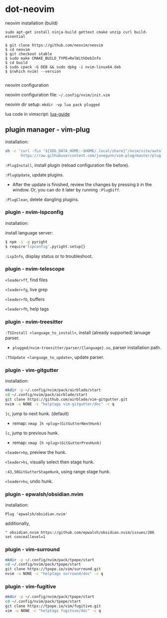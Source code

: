 # dot-neovim

neovim installation (build)

```
sudo apt-get install ninja-build gettext cmake unzip curl build-essential
```

```
$ git clone https://github.com/neovim/neovim
$ cd neovim
$ git checkout stable
$ sudo make CMAKE_BUILD_TYPE=RelWithDebInfo
$ cd build
$ sudo cpack -G DEB && sudo dpkg -i nvim-linux64.deb
$ $(which nvim) --version


```

neovim configuration

neovim configuration file: `~/.config/nvim/init.vim`

neovim dir setup: `mkdir -vp lua pack plugged`

lua code in vimscript: [lua-guide](https://neovim.io/doc/user/lua-guide.html)

## plugin manager - vim-plug

installation:

```sh
sh -c 'curl -fLo "${XDG_DATA_HOME:-$HOME/.local/share}"/nvim/site/autoload/plug.vim --create-dirs \
       https://raw.githubusercontent.com/junegunn/vim-plug/master/plug.vim'
```

`:PlugInstall`, install plugin (reload configuration file before).

`:PlugUpdate`, update plugins. 

* After the update is finished, review the changes by pressing `D` in the window. Or, you can do it later by running `:PlugDiff`.

`:PlugClean`, delete dangling plugins.


### plugin - nvim-lspconfig

installation:

install language server:

```sh
$ npm -i -g pyright
$ require'lspconfig'.pyright.setup{}
```

`:LspInfo`, display status or to troubleshoot.


### plugin - nvim-telescope

`<leader>ff`, find files

`<leader>fg`, live grep

`<leader>fb`, buffers

`<leader>fh`, help tags




### plugin - nvim-treesitter

`:TSInstall <language_to_install>`, install (already supported) lanuage parser.

* `plugged/nvim-treesitter/parser/{language}.so`, parser installation path.

`:TSUpdate <language_to_update>`, update parser.


### plugin - vim-gitgutter

installation:

```sh
mkdir -p ~/.config/nvim/pack/airblade/start
cd ~/.config/nvim/pack/airblade/start
git clone https://github.com/airblade/vim-gitgutter.git
nvim -u NONE -c "helptags vim-gitgutter/doc" -c q
```

`]c`, jump to next hunk. (default)

* remap: `nmap ]h <plug>(GitGutterNextHunk)`

`[c`, jump to previous hunk.

* remap: `nmap [h <plug>(GitGutterPrevHunk)`

`<leader>hp`, preview the hunk.

`<leader>hs`, visually select then stage hunk.

`:43,50GitGutterStageHunk`, using range stage hunk.

`<leader>hu`, undo hunk.


### plugin - epwalsh/obsidian.nvim

installation:

```
Plug 'epwalsh/obsidian.nvim'
```

additionally,

```
" obsidian.nvim https://github.com/epwalsh/obsidian.nvim/issues/286
set conceallevel=1
```

### plugin - vim-surround

```sh
mkdir -p ~/.config/nvim/pack/tpope/start
cd ~/.config/nvim/pack/tpope/start
git clone https://tpope.io/vim/surround.git
nvim -u NONE -c "helptags surround/doc" -c q
```

### plugin - vim-fugitive

```bash
mkdir -p ~/.config/nvim/pack/tpope/start
cd ~/.config/nvim/pack/tpope/start
git clone https://tpope.io/vim/fugitive.git
vim -u NONE -c "helptags fugitive/doc" -c q
```
